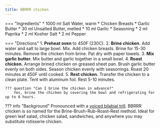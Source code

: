 ```yaml
---
title: BBRRR chicken
---
```

=== "Ingredients"
    * 1000 ml Salt Water, warm
    * Chicken Breasts
    * Garlic Butter
        * 30 ml Unsalted Butter, melted
        * 10 ml Garlic
    * Seasoning
        * 2 ml Paprika
        * 2 ml Kosher Salt
        * 2 ml Pepper

=== "Directions"
    1. **Preheat oven** to 450F (230C).
    2. **Brine chicken.** Add water and salt to large bowl. Mix. Add chicken breasts. Brine for 15-30 minutes. Remove the chicken from brine. Pat dry with paper towels.
    3. **Mix garlic butter.** Mix butter and garlic together in a small bowl.
    4. **Roast chicken.** Arrange brined chicken on greased sheet pan. Brush garlic butter evenly on both sides. Season chicken evenly with seasonings. Roast 20 minutes at 450F until cooked.
    5. **Rest chicken.** Transfer the chicken to a clean plate. Tent with aluminum foil. Rest 5-10 minutes.

    ??? question "Can I brine the chicken in advance?"
        Yes, brine the chicken by covering the bowl and refrigerating for up to 6 hours.

??? info "Background"
    Pronounced with a [voiced bilabial trill](https://www.youtube.com/watch?v=0uGL-k_DyDY). BBRRR chicken is so named for the Brine-Brush-Rub-Roast-Rest method. Ideal for green leaf salad, chicken salad, sandwiches, and anywhere you may substitute rotisserie chicken.

[^1]:
    Martin, Ali. ["Baked Chicken Breasts."](https://www.gimmesomeoven.com/baked-chicken-breast/). *Gimme Some Oven.* 18 May 2015. Accessed 2016.
